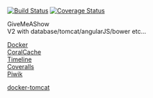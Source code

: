 [![Build Status](https://travis-ci.org/GiveMeAShow/givemeashow.svg?branch=master)](https://travis-ci.org/GiveMeAShow/givemeashow) [![Coverage Status](https://coveralls.io/repos/GiveMeAShow/givemeashow/badge.svg?branch=master)](https://coveralls.io/r/GiveMeAShow/givemeashow?branch=master)

GiveMeAShow  
V2 with database/tomcat/angularJS/bower etc...

[Docker](https://www.docker.com/)  
[CoralCache](http://www.coralcdn.org/)    
[Timeline](http://visjs.org/#example)  
[Coveralls](https://coveralls.io)  
[Piwik](http://fr.piwik.org/)  


[docker-tomcat](https://github.com/tutumcloud/tutum-docker-tomcat)
